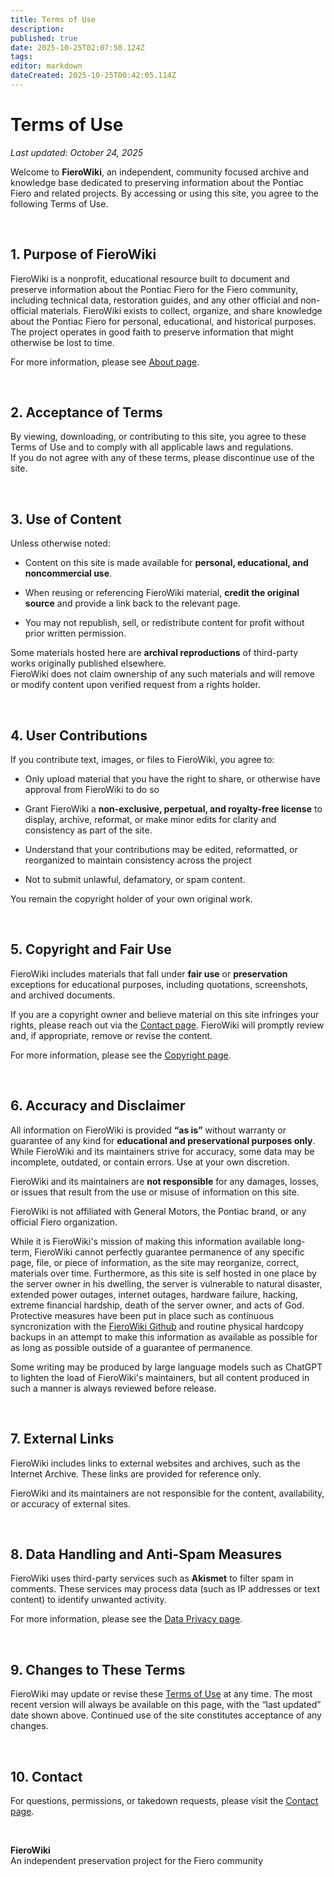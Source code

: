 ```yaml
---
title: Terms of Use
description: 
published: true
date: 2025-10-25T02:07:50.124Z
tags: 
editor: markdown
dateCreated: 2025-10-25T00:42:05.114Z
---
```


# Terms of Use

_Last updated: October 24, 2025_

Welcome to **FieroWiki**, an independent, community focused archive and knowledge base dedicated to preserving information about the Pontiac Fiero and related projects. By accessing or using this site, you agree to the following Terms of Use.

<br>

## 1. Purpose of FieroWiki

FieroWiki is a nonprofit, educational resource built to document and preserve information about the Pontiac Fiero for the Fiero community, including technical data, restoration guides, and any other official and non-official materials. FieroWiki exists to collect, organize, and share knowledge about the Pontiac Fiero for personal, educational, and historical purposes. The project operates in good faith to preserve information that might otherwise be lost to time.

For more information, please see [About page](/about).

<br>

## 2. Acceptance of Terms

By viewing, downloading, or contributing to this site, you agree to these Terms of Use and to comply with all applicable laws and regulations.  
If you do not agree with any of these terms, please discontinue use of the site.

<br>

## 3. Use of Content

Unless otherwise noted:

- Content on this site is made available for **personal, educational, and noncommercial use**.

- When reusing or referencing FieroWiki material, **credit the original source** and provide a link back to the relevant page.

- You may not republish, sell, or redistribute content for profit without prior written permission.

Some materials hosted here are **archival reproductions** of third-party works originally published elsewhere.  
FieroWiki does not claim ownership of any such materials and will remove or modify content upon verified request from a rights holder.

<br>

## 4. User Contributions

If you contribute text, images, or files to FieroWiki, you agree to:

- Only upload material that you have the right to share, or otherwise have approval from FieroWiki to do so  
- Grant FieroWiki a **non-exclusive, perpetual, and royalty-free license** to display, archive, reformat, or make minor edits for clarity and consistency as part of the site.

- Understand that your contributions may be edited, reformatted, or reorganized to maintain consistency across the project

- Not to submit unlawful, defamatory, or spam content.

You remain the copyright holder of your own original work.

<br>

## 5. Copyright and Fair Use

FieroWiki includes materials that fall under **fair use** or **preservation** exceptions for educational purposes, including quotations, screenshots, and archived documents.

If you are a copyright owner and believe material on this site infringes your rights, please reach out via the [Contact page](/contact). FieroWiki will promptly review and, if appropriate, remove or revise the content.

For more information, please see the [Copyright page](/copyright).

<br>

## 6. Accuracy and Disclaimer

All information on FieroWiki is provided **“as is”** without warranty or guarantee of any kind for **educational and preservational purposes only**.  
While FieroWiki and its maintainers strive for accuracy, some data may be incomplete, outdated, or contain errors. Use at your own discretion.

FieroWiki and its maintainers are **not responsible** for any damages, losses, or issues that result from the use or misuse of information on this site. 

FieroWiki is not affiliated with General Motors, the Pontiac brand, or any official Fiero organization.

While it is FieroWiki's mission of making this information available long-term, FieroWiki cannot perfectly guarantee permanence of any specific page, file, or piece of information, as the site may reorganize, correct, materials over time. Furthermore, as this site is self hosted in one place by the server owner in his dwelling, the server is vulnerable to natural disaster, extended power outages, internet outages, hardware failure, hacking, extreme financial hardship, death of the server owner, and acts of God. Protective measures have been put in place such as continuous syncronization with the [FieroWiki Github](https://github.com/sammothxc/fierowiki) and routine physical hardcopy backups in an attempt to make this information as available as possible for as long as possible outside of a guarantee of permanence.

Some writing may be produced by large language models such as ChatGPT to lighten the load of FieroWiki's maintainers, but all content produced in such a manner is always reviewed before release.

<br>

## 7. External Links

FieroWiki includes links to external websites and archives, such as the Internet Archive. These links are provided for reference only.

FieroWiki and its maintainers are not responsible for the content, availability, or accuracy of external sites.

<br>

## 8. Data Handling and Anti-Spam Measures

FieroWiki uses third-party services such as **Akismet** to filter spam in comments. These services may process data (such as IP addresses or text content) to identify unwanted activity.

For more information, please see the [Data Privacy page](/data-privacy).

<br>

## 9. Changes to These Terms

FieroWiki may update or revise these [Terms of Use](/terms-of-use) at any time. The most recent version will always be available on this page, with the “last updated” date shown above. Continued use of the site constitutes acceptance of any changes.

<br>

## 10. Contact

For questions, permissions, or takedown requests, please visit the [Contact page](/contact).

<br>

**FieroWiki**  
An independent preservation project for the Fiero community
